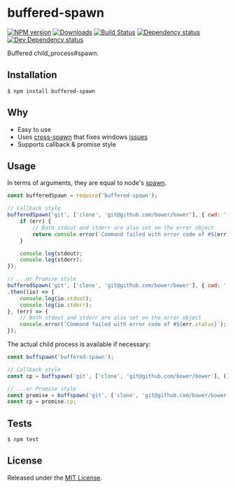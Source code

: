 # buffered-spawn

[![NPM version][npm-image]][npm-url] [![Downloads][downloads-image]][npm-url] [![Build Status][travis-image]][travis-url] [![Dependency status][david-dm-image]][david-dm-url] [![Dev Dependency status][david-dm-dev-image]][david-dm-dev-url]

[npm-url]:https://npmjs.org/package/buffered-spawn
[downloads-image]:http://img.shields.io/npm/dm/buffered-spawn.svg
[npm-image]:http://img.shields.io/npm/v/buffered-spawn.svg
[travis-url]:https://travis-ci.org/IndigoUnited/node-buffered-spawn
[travis-image]:http://img.shields.io/travis/IndigoUnited/node-buffered-spawn/master.svg
[david-dm-url]:https://david-dm.org/IndigoUnited/node-buffered-spawn
[david-dm-image]:https://img.shields.io/david/IndigoUnited/node-buffered-spawn.svg
[david-dm-dev-url]:https://david-dm.org/IndigoUnited/node-buffered-spawn#info=devDependencies
[david-dm-dev-image]:https://img.shields.io/david/dev/IndigoUnited/node-buffered-spawn.svg

Buffered child_process#spawn.


## Installation

`$ npm install buffered-spawn`


## Why

- Easy to use
- Uses [cross-spawn](http://github.com/IndigoUnited/node-cross-spawn) that fixes windows [issues](https://github.com/joyent/node/issues/2318)
- Supports callback & promise style


## Usage

In terms of arguments, they are equal to node's [spawn](http://nodejs.org/api/child_process.html#child_process_child_process_spawn_command_args_options).

```js
const bufferedSpawn = require('buffered-spawn');

// Callback style
bufferedSpawn('git', ['clone', 'git@github.com/bower/bower'], { cwd: '.' }, (err, stdout, stderr) => {
    if (err) {
        // Both stdout and stderr are also set on the error object
        return console.error(`Command failed with error code of #${err.status}`);
    }

    console.log(stdout);
    console.log(stderr);
});

// ...or Promise style
bufferedSpawn('git', ['clone', 'git@github.com/bower/bower'], { cwd: '.' })
.then((io) => {
    console.log(io.stdout);
    console.log(io.stderr);
}, (err) => {
    // Both stdout and stderr are also set on the error object
    console.error(`Command failed with error code of #${err.status}`);
});
```

The actual child process is available if necessary:

```js
const buffspawn('buffered-spawn');

// Callback style
const cp = buffspawn('git', ['clone', 'git@github.com/bower/bower'], () => {}};

// ...or Promise style
const promise = buffspawn('git', ['clone', 'git@github.com/bower/bower']);
const cp = promise.cp;
```


## Tests

`$ npm test`


## License

Released under the [MIT License](http://www.opensource.org/licenses/mit-license.php).

